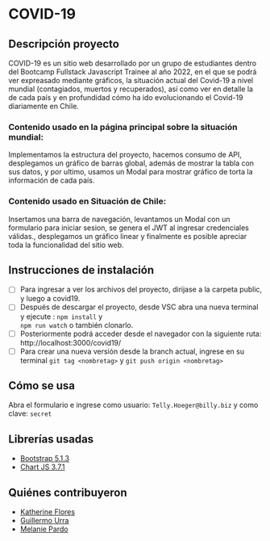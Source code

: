 # COVID-19

## Descripción proyecto

COVID-19 es un sitio web desarrollado por un grupo de estudiantes dentro del Bootcamp Fullstack Javascript Trainee al año 2022,  en el que se podrá ver expreasado mediante gráficos, la situación actual del Covid-19 a nivel mundial (contagiados, muertos y recuperados), así como ver en detalle la de cada país y en profundidad cómo ha ido evolucionando el Covid-19 diariamente en Chile. 
 
### Contenido usado en la página principal sobre la situación mundial:
Implementamos la estructura del proyecto, hacemos consumo de API, desplegamos un gráfico de barras global, además de mostrar la tabla con sus datos,  y por ultimo, usamos un Modal para mostrar  gráfico de torta la información de cada país. 

### Contenido usado en Situación de Chile:
Insertamos una barra de navegación, levantamos un Modal con un formulario para iniciar sesion, se genera el JWT al ingresar credenciales válidas., desplegamos un gráfico linear y finalmente es posible apreciar toda la funcionalidad del sitio web.

## Instrucciones de instalación

- [ ] Para ingresar a ver los archivos del proyecto, dirijase a la carpeta public, y luego a covid19.
- [ ]  Después de descargar el proyecto, desde VSC abra una nueva terminal y ejecute : 
`npm install` y  
`npm run watch` o también clonarlo.
- [ ] Posteriormente podrá acceder desde el navegador con la siguiente ruta: http://localhost:3000/covid19/
- [ ] Para crear una nueva versión desde la branch actual, ingrese en su terminal `git tag <nombretag>` y `git push origin <nombretag>`
  
## Cómo se usa
  
  Abra el formulario e ingrese como usuario:
`Telly.Hoeger@billy.biz`
  y como clave:
`secret`
## Librerías usadas
+ [Bootstrap 5.1.3](https://cdn.jsdelivr.net/npm/bootstrap@5.1.3/dist/css/bootstrap.min.css)
+ [Chart JS 3.7.1](https://cdnjs.cloudflare.com/ajax/libs/Chart.js/3.7.1/chart.min.js)

## Quiénes contribuyeron

+ [Katherine Flores](https://github.com/)
+ [Guillermo Urra](https://github.com/urrasinh)
+ [Melanie Pardo](https://github.com/melaniepardo)

